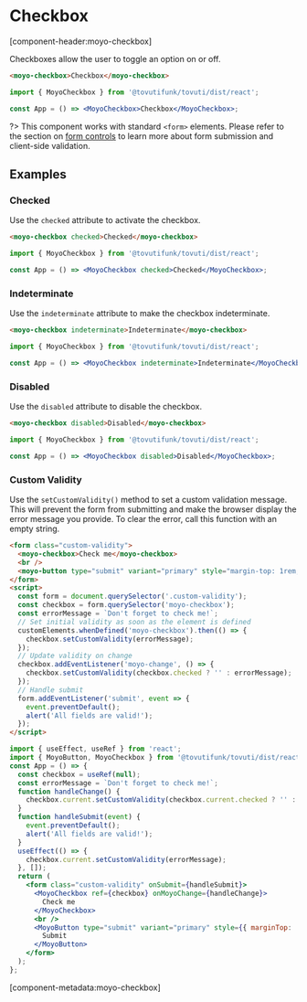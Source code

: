 # Checkbox

[component-header:moyo-checkbox]

Checkboxes allow the user to toggle an option on or off.

```html preview
<moyo-checkbox>Checkbox</moyo-checkbox>
```

```jsx react
import { MoyoCheckbox } from '@tovutifunk/tovuti/dist/react';

const App = () => <MoyoCheckbox>Checkbox</MoyoCheckbox>;
```

?> This component works with standard `<form>` elements. Please refer to the section on [form controls](/getting-started/form-controls) to learn more about form submission and client-side validation.

## Examples

### Checked

Use the `checked` attribute to activate the checkbox.

```html preview
<moyo-checkbox checked>Checked</moyo-checkbox>
```

```jsx react
import { MoyoCheckbox } from '@tovutifunk/tovuti/dist/react';

const App = () => <MoyoCheckbox checked>Checked</MoyoCheckbox>;
```

### Indeterminate

Use the `indeterminate` attribute to make the checkbox indeterminate.

```html preview
<moyo-checkbox indeterminate>Indeterminate</moyo-checkbox>
```

```jsx react
import { MoyoCheckbox } from '@tovutifunk/tovuti/dist/react';

const App = () => <MoyoCheckbox indeterminate>Indeterminate</MoyoCheckbox>;
```

### Disabled

Use the `disabled` attribute to disable the checkbox.

```html preview
<moyo-checkbox disabled>Disabled</moyo-checkbox>
```

```jsx react
import { MoyoCheckbox } from '@tovutifunk/tovuti/dist/react';

const App = () => <MoyoCheckbox disabled>Disabled</MoyoCheckbox>;
```

### Custom Validity

Use the `setCustomValidity()` method to set a custom validation message. This will prevent the form from submitting and make the browser display the error message you provide. To clear the error, call this function with an empty string.

```html preview
<form class="custom-validity">
  <moyo-checkbox>Check me</moyo-checkbox>
  <br />
  <moyo-button type="submit" variant="primary" style="margin-top: 1rem;">Submit</moyo-button>
</form>
<script>
  const form = document.querySelector('.custom-validity');
  const checkbox = form.querySelector('moyo-checkbox');
  const errorMessage = `Don't forget to check me!`;
  // Set initial validity as soon as the element is defined
  customElements.whenDefined('moyo-checkbox').then(() => {
    checkbox.setCustomValidity(errorMessage);
  });
  // Update validity on change
  checkbox.addEventListener('moyo-change', () => {
    checkbox.setCustomValidity(checkbox.checked ? '' : errorMessage);
  });
  // Handle submit
  form.addEventListener('submit', event => {
    event.preventDefault();
    alert('All fields are valid!');
  });
</script>
```

```jsx react
import { useEffect, useRef } from 'react';
import { MoyoButton, MoyoCheckbox } from '@tovutifunk/tovuti/dist/react';
const App = () => {
  const checkbox = useRef(null);
  const errorMessage = `Don't forget to check me!`;
  function handleChange() {
    checkbox.current.setCustomValidity(checkbox.current.checked ? '' : errorMessage);
  }
  function handleSubmit(event) {
    event.preventDefault();
    alert('All fields are valid!');
  }
  useEffect(() => {
    checkbox.current.setCustomValidity(errorMessage);
  }, []);
  return (
    <form class="custom-validity" onSubmit={handleSubmit}>
      <MoyoCheckbox ref={checkbox} onMoyoChange={handleChange}>
        Check me
      </MoyoCheckbox>
      <br />
      <MoyoButton type="submit" variant="primary" style={{ marginTop: '1rem' }}>
        Submit
      </MoyoButton>
    </form>
  );
};
```

[component-metadata:moyo-checkbox]
